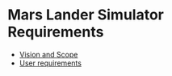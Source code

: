 # Mars Lander Simulator Requirements

* [Vision and Scope](/documentation/requirements/vision_and_scope)
* [User requirements](/documentation/requirements/user_requirements)
